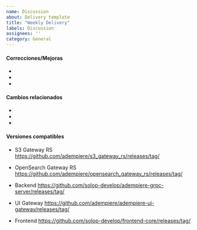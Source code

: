 ```yaml
---
name: Discussion
about: Delivery template
title: "Weekly Delivery"
labels: Discussion
assignees: ''
category: General
---
```

<!--
    Note: In order to better solve your problem, please refer to the template to provide complete information, accurately describe the problem, and the incomplete information issue will be closed.
-->

#### Correcciones/Mejoras
*
*
*

#### Cambios relacionados
*
*
*

#### Versiones compatibles
* S3 Gateway RS
https://github.com/adempiere/s3_gateway_rs/releases/tag/

* OpenSearch Gateway RS
https://github.com/adempiere/opensearch_gateway_rs/releases/tag/

* Backend
https://github.com/solop-develop/adempiere-grpc-server/releases/tag/

* UI Gateway
https://github.com/adempiere/adempiere-ui-gateway/releases/tag/

* Frontend
https://github.com/solop-develop/frontend-core/releases/tag/